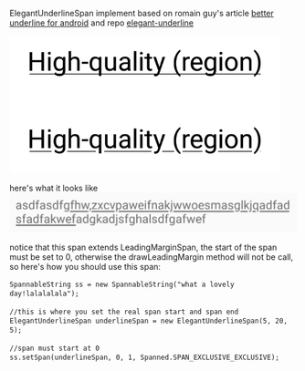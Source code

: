 ElegantUnderlineSpan implement based on romain guy's article [better underline for android](https://medium.com/@romainguy/a-better-underline-for-android-90ba3a2e4fb#.tyhk99ywj) and repo [elegant-underline](https://github.com/romainguy/elegant-underline)

![compare](./art/art1.png)

here's what it looks like ![implement](./art/art0.png)

notice that this span extends LeadingMarginSpan, the start of the span must be set to 0, otherwise the drawLeadingMargin method will not be call, so here's how you should use this span:

```
SpannableString ss = new SpannableString("what a lovely day!lalalalala");

//this is where you set the real span start and span end
ElegantUnderlineSpan underlineSpan = new ElegantUnderlineSpan(5, 20, 5);

//span must start at 0
ss.setSpan(underlineSpan, 0, 1, Spanned.SPAN_EXCLUSIVE_EXCLUSIVE);

```

